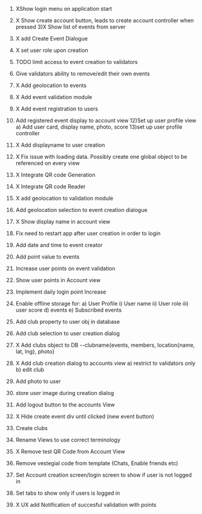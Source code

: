 
1) XShow login menu on  application start
2) X Show create account button, leads to create account controller when pressed
3)X Show list of events from server
4) X add Create Event Dialogue
5) X set user role upon creation
6) TODO limit access to event creation to validators
7) Give validators ability to remove/edit their own events
8) X Add geolocation to events
9) X Add event validation module
10) X Add event registration to users
11) Add registered event display to account view
12)Set up user profile view
	a) Add user card, display name, photo, score
13)set up user profile controller
14) X Add displayname to user creation
15) X Fix issue with loading data. Possibly create one global object to be referenced on every view
16) X Integrate QR code Generation
17) X Integrate QR code Reader
18) X add geolocation to validation module
19) Add geolocation selection to event creation dialogue
20) X Show display name in account view
21) Fix need to restart app after user creation in order to login
22) Add date and time to event creator
23) Add point value to events
24) Increase user points on event validation
25) Show user points in Account view
25) Implement daily login point Increase
29) Enable offline storage for:
	a) User Profile
		i) User name
		ii) User role
		iii) user score
	d) events
	e) Subscribed events
30) Add club property to user obj in database
31) Add club selection to user creation dialog
32) X Add clubs object to DB
	--clubname{events, members, location{name, lat, lng}, photo}
33) X Add club creation dialog to accounts view
 a) restrict to validators only
 b) edit club

34) Add photo to user
35) store user image during creation dialog
36) Add logout button to the accounts View
30) X Hide create event div until clicked (new event button)
31) Create clubs
32) Rename Views to use correct terminology
33) X Remove test QR Code from Account View
34) Remove vestegial code from template (Chats, Enable friends etc)
35) Set Account creation screen/login screen to show if user is not logged in
36) Set tabs to show only if users is logged in

37) X UX add Notification of succesful validation with points
